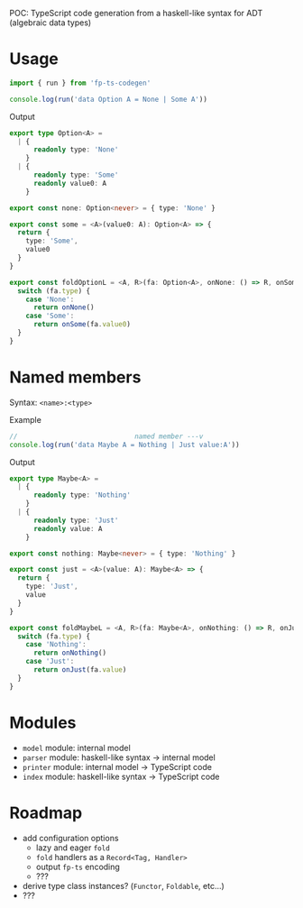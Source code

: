 POC: TypeScript code generation from a haskell-like syntax for ADT (algebraic data types)

# Usage

```ts
import { run } from 'fp-ts-codegen'

console.log(run('data Option A = None | Some A'))
```

Output

```ts
export type Option<A> =
  | {
      readonly type: 'None'
    }
  | {
      readonly type: 'Some'
      readonly value0: A
    }

export const none: Option<never> = { type: 'None' }

export const some = <A>(value0: A): Option<A> => {
  return {
    type: 'Some',
    value0
  }
}

export const foldOptionL = <A, R>(fa: Option<A>, onNone: () => R, onSome: (value0: A) => R): R => {
  switch (fa.type) {
    case 'None':
      return onNone()
    case 'Some':
      return onSome(fa.value0)
  }
}
```

# Named members

Syntax: `<name>:<type>`

Example

```ts
//                             named member ---v
console.log(run('data Maybe A = Nothing | Just value:A'))
```

Output

```ts
export type Maybe<A> =
  | {
      readonly type: 'Nothing'
    }
  | {
      readonly type: 'Just'
      readonly value: A
    }

export const nothing: Maybe<never> = { type: 'Nothing' }

export const just = <A>(value: A): Maybe<A> => {
  return {
    type: 'Just',
    value
  }
}

export const foldMaybeL = <A, R>(fa: Maybe<A>, onNothing: () => R, onJust: (value: A) => R): R => {
  switch (fa.type) {
    case 'Nothing':
      return onNothing()
    case 'Just':
      return onJust(fa.value)
  }
}
```

# Modules

- `model` module: internal model
- `parser` module: haskell-like syntax -> internal model
- `printer` module: internal model -> TypeScript code
- `index` module: haskell-like syntax -> TypeScript code

# Roadmap

- add configuration options
  - lazy and eager `fold`
  - `fold` handlers as a `Record<Tag, Handler>`
  - output `fp-ts` encoding
  - ???
- derive type class instances? (`Functor`, `Foldable`, etc...)
- ???

